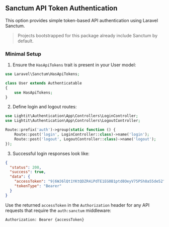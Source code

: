 ## Sanctum API Token Authentication

This option provides simple token-based API authentication using Laravel Sanctum.

> Projects bootstrapped for this package already include Sanctum by default.

### Minimal Setup

1. Ensure the `HasApiTokens` trait is present in your User model:

```php
use Laravel\Sanctum\HasApiTokens;

class User extends Authenticatable
{
    use HasApiTokens;
}
```

2. Define login and logout routes:

```php
use Lightit\Authentication\App\Controllers\LoginController;
use Lightit\Authentication\App\Controllers\LogoutController;

Route::prefix('auth')->group(static function () {
    Route::post('login', LoginController::class)->name('login');
    Route::post('logout', LogoutController::class)->name('logout');
});
```

3. Successful login responses look like:

```json
{
  "status": 200,
  "success": true,
  "data": {
    "accessToken": "9|6WJ6lQt1YKtQDZR4iPdTE1EG0B1ptd8OeyV75PSh8a55de52",
    "tokenType": "Bearer"
  }
}
```

Use the returned `accessToken` in the `Authorization` header for any API requests that require the `auth:sanctum` middleware:

```http
Authorization: Bearer {accessToken}
```
